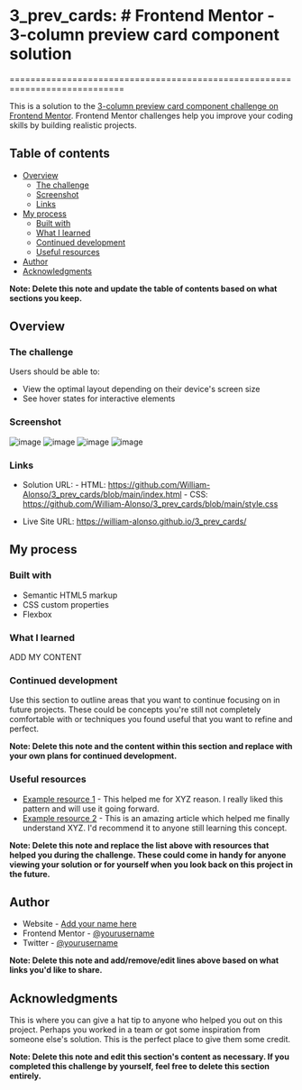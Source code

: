 # 3_prev_cards: # Frontend Mentor - 3-column preview card component solution
============================================================================

This is a solution to the [3-column preview card component challenge on Frontend Mentor](https://www.frontendmentor.io/challenges/3column-preview-card-component-pH92eAR2-). Frontend Mentor challenges help you improve your coding skills by building realistic projects. 

## Table of contents

- [Overview](#overview)
  - [The challenge](#the-challenge)
  - [Screenshot](#screenshot)
  - [Links](#links)
- [My process](#my-process)
  - [Built with](#built-with)
  - [What I learned](#what-i-learned)
  - [Continued development](#continued-development)
  - [Useful resources](#useful-resources)
- [Author](#author)
- [Acknowledgments](#acknowledgments)

**Note: Delete this note and update the table of contents based on what sections you keep.**

## Overview

### The challenge

Users should be able to:

- View the optimal layout depending on their device's screen size
- See hover states for interactive elements

### Screenshot

![image](https://user-images.githubusercontent.com/80128507/123694362-3fc2fe80-d827-11eb-944e-bb0b4d43bece.png)
![image](https://user-images.githubusercontent.com/80128507/123694729-afd18480-d827-11eb-970d-a2ddf2997949.png)
![image](https://user-images.githubusercontent.com/80128507/123694798-c8da3580-d827-11eb-9f09-0a4c3dd59bbb.png)
![image](https://user-images.githubusercontent.com/80128507/123694854-da234200-d827-11eb-95cc-cfa0b6abf5fc.png)


### Links

- Solution URL: 
             - HTML: https://github.com/William-Alonso/3_prev_cards/blob/main/index.html
             - CSS: https://github.com/William-Alonso/3_prev_cards/blob/main/style.css
   
- Live Site URL: https://william-alonso.github.io/3_prev_cards/

## My process

### Built with

- Semantic HTML5 markup
- CSS custom properties
- Flexbox


### What I learned

ADD MY CONTENT

### Continued development

Use this section to outline areas that you want to continue focusing on in future projects. These could be concepts you're still not completely comfortable with or techniques you found useful that you want to refine and perfect.

**Note: Delete this note and the content within this section and replace with your own plans for continued development.**

### Useful resources

- [Example resource 1](https://www.example.com) - This helped me for XYZ reason. I really liked this pattern and will use it going forward.
- [Example resource 2](https://www.example.com) - This is an amazing article which helped me finally understand XYZ. I'd recommend it to anyone still learning this concept.

**Note: Delete this note and replace the list above with resources that helped you during the challenge. These could come in handy for anyone viewing your solution or for yourself when you look back on this project in the future.**

## Author

- Website - [Add your name here](https://www.your-site.com)
- Frontend Mentor - [@yourusername](https://www.frontendmentor.io/profile/yourusername)
- Twitter - [@yourusername](https://www.twitter.com/yourusername)

**Note: Delete this note and add/remove/edit lines above based on what links you'd like to share.**

## Acknowledgments

This is where you can give a hat tip to anyone who helped you out on this project. Perhaps you worked in a team or got some inspiration from someone else's solution. This is the perfect place to give them some credit.

**Note: Delete this note and edit this section's content as necessary. If you completed this challenge by yourself, feel free to delete this section entirely.**
